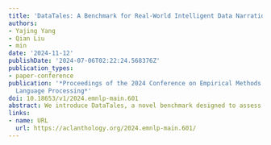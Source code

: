 ```yaml
---
title: 'DataTales: A Benchmark for Real-World Intelligent Data Narration'
authors:
- Yajing Yang
- Qian Liu
- min
date: '2024-11-12'
publishDate: '2024-07-06T02:22:24.568376Z'
publication_types:
- paper-conference
publication: '*Proceedings of the 2024 Conference on Empirical Methods in Natural
  Language Processing*'
doi: 10.18653/v1/2024.emnlp-main.601 
abstract: We introduce DataTales, a novel benchmark designed to assess the proficiency of language models in data narration, a task crucial for transforming complex tabular data into accessible narratives. Existing benchmarks often fall short in capturing the requisite analytical complexity for practical applications. DataTales addresses this gap by offering 4.9k financial reports paired with corresponding market data, showcasing the demand for models to create clear narratives and analyze large datasets while understanding specialized terminology in the field. Our findings highlights the significant challenge that language models face in achieving the necessary precision and analytical depth for proficient data narration, suggesting promising avenues for future model development and evaluation methodologies.
links:
- name: URL
  url: https://aclanthology.org/2024.emnlp-main.601/
---
```

